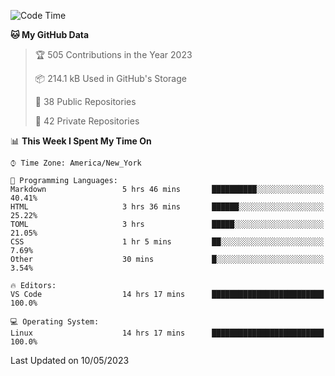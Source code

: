 <!--START_SECTION:waka-->
![Code Time](http://img.shields.io/badge/Code%20Time-193%20hrs%202%20mins-blue)

**🐱 My GitHub Data** 

> 🏆 505 Contributions in the Year 2023
 > 
> 📦 214.1 kB Used in GitHub's Storage 
 > 
> 📜 38 Public Repositories 
 > 
> 🔑 42 Private Repositories  
 > 
📊 **This Week I Spent My Time On** 

```text
⌚︎ Time Zone: America/New_York

💬 Programming Languages: 
Markdown                 5 hrs 46 mins       ██████████░░░░░░░░░░░░░░░   40.41% 
HTML                     3 hrs 36 mins       ██████░░░░░░░░░░░░░░░░░░░   25.22% 
TOML                     3 hrs               █████░░░░░░░░░░░░░░░░░░░░   21.05% 
CSS                      1 hr 5 mins         ██░░░░░░░░░░░░░░░░░░░░░░░   7.69% 
Other                    30 mins             █░░░░░░░░░░░░░░░░░░░░░░░░   3.54%

🔥 Editors: 
VS Code                  14 hrs 17 mins      █████████████████████████   100.0%

💻 Operating System: 
Linux                    14 hrs 17 mins      █████████████████████████   100.0%

```


 Last Updated on 10/05/2023
<!--END_SECTION:waka-->
